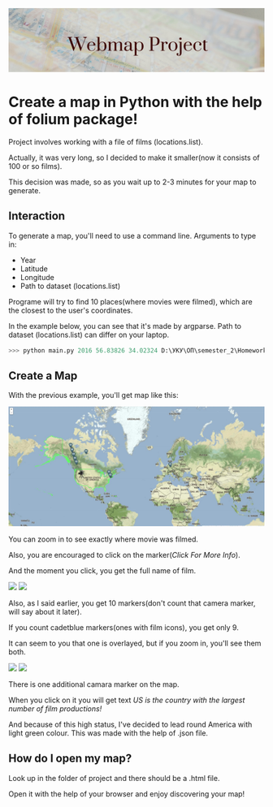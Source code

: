 ![](banner.png)
# Create a map in Python with the help of folium package!
Project involves working with a file of films (locations.list). 

Actually, it was very long, so I decided to make it smaller(now it consists of 100 or so films). 

This decision was made, so as you wait up to 2-3 minutes for your map to generate.
## Interaction
To generate a map, you'll need to use a command line. Arguments to type in:

* Year
* Latitude
* Longitude
* Path to dataset (locations.list)

Programe will try to find 10 places(where movies were filmed), which are the closest to the user's coordinates. 

In the example below, you can see that it's made by argparse.
Path to dataset (locations.list) can differ on your laptop.

```python
>>> python main.py 2016 56.83826 34.02324 D:\УКУ\ОП\semester_2\Homework\Lab1\Task_2\locations.list
```

## Create a Map
With the previous example, you'll get map like this:

![](data/map_generation.jpg)

You can zoom in to see exactly where movie was filmed. 

Also, you are encouraged to click on the marker(*Click For More Info*). 

And the moment you click, you get the full name of film.

<img width="400" src="https://github.com/KateKo04/Webmap_2/blob/master/data/tooltip.jpg"> <img width="363" src="https://github.com/KateKo04/Webmap_2/blob/master/data/film_name.jpg">

Also, as I said earlier, you get 10 markers(don't count that camera marker, will say about it later). 

If you count cadetblue markers(ones with film icons), you get only 9. 

It can seem to you that one is overlayed, but if you zoom in, you'll see them both. 

<img width="363" src="https://github.com/KateKo04/Webmap_2/blob/master/data/overlay.jpg"> <img width="363" src="https://github.com/KateKo04/Webmap_2/blob/master/data/camera_icon.jpg">

There is one additional camara marker on the map. 

When you click on it you will get text *US is the country with the largest number of film productions!* 

And because of this high status, I've decided to lead round America with light green colour. This was made with the help of .json file.

## How do I open my map?

Look up in the folder of project and there should be a .html file.

Open it with the help of your browser and enjoy discovering your map!
